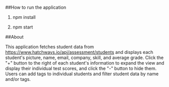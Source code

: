 ##How to run the application

1) npm install

2) npm start

##About

This application fetches student data from https://www.hatchways.io/api/assessment/students
and displays each student's picture, name, email, company, skill, and average grade.
Click the "+" button to the right of each student's information to expand the view
and display their individual test scores, and click the "-" button to hide them.
Users can add tags to individual students and filter student data by name and/or tags.
